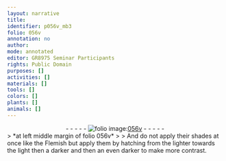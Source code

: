 ```yaml
---
layout: narrative
title: 
identifier: p056v_mb3
folio: 056v
annotation: no
author:
mode: annotated
editor: GR8975 Seminar Participants
rights: Public Domain
purposes: []
activities: []
materials: []
tools: []
colors: []
plants: []
animals: []
---
```


 <div class="folio" align="center">- - - - - <a href="http://gallica.bnf.fr/ark:/12148/btv1b9059316c/f118.item" target="_blank"><img src="https://cu-mkp.github.io/GR8975-edition/assets/photo-icon.png" alt="folio image: " style="display:inline-block; margin-bottom:-3px;"/>056v</a> - - - - - </div> 
> *at left middle margin of folio 056v*
> 
> And do not apply their shades at once like the Flemish but apply them by hatching from the lighter towards the light then a darker and then an even darker to make more contrast.
 